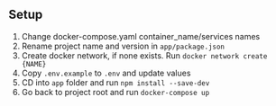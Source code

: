 
## Setup

1. Change docker-compose.yaml container_name/services names
2. Rename project name and version in `app/package.json`
3. Create docker network, if none exists. Run `docker network create {NAME}`
4. Copy `.env.example` to `.env` and update values
5. CD into `app` folder and run `npm install --save-dev`
6. Go back to project root and run `docker-compose up`